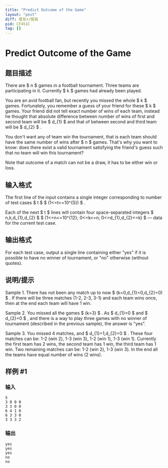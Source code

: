 ```yaml
---
title: "Predict Outcome of the Game"
layout: "post"
diff: 普及+/提高
pid: CF451C
tag: []
---
```


# Predict Outcome of the Game

## 题目描述

There are $ n $ games in a football tournament. Three teams are participating in it. Currently $ k $ games had already been played.

You are an avid football fan, but recently you missed the whole $ k $ games. Fortunately, you remember a guess of your friend for these $ k $ games. Your friend did not tell exact number of wins of each team, instead he thought that absolute difference between number of wins of first and second team will be $ d_{1} $ and that of between second and third team will be $ d_{2} $ .

You don't want any of team win the tournament, that is each team should have the same number of wins after $ n $ games. That's why you want to know: does there exist a valid tournament satisfying the friend's guess such that no team will win this tournament?

Note that outcome of a match can not be a draw, it has to be either win or loss.

## 输入格式

The first line of the input contains a single integer corresponding to number of test cases $ t $ $ (1<=t<=10^{5}) $ .

Each of the next $ t $ lines will contain four space-separated integers $ n,k,d_{1},d_{2} $ $ (1<=n<=10^{12}; 0<=k<=n; 0<=d_{1},d_{2}<=k) $ — data for the current test case.

## 输出格式

For each test case, output a single line containing either "yes" if it is possible to have no winner of tournament, or "no" otherwise (without quotes).

## 说明/提示

Sample 1. There has not been any match up to now $ (k=0,d_{1}=0,d_{2}=0) $ . If there will be three matches (1-2, 2-3, 3-1) and each team wins once, then at the end each team will have 1 win.

Sample 2. You missed all the games $ (k=3) $ . As $ d_{1}=0 $ and $ d_{2}=0 $ , and there is a way to play three games with no winner of tournament (described in the previous sample), the answer is "yes".

Sample 3. You missed 4 matches, and $ d_{1}=1,d_{2}=0 $ . These four matches can be: 1-2 (win 2), 1-3 (win 3), 1-2 (win 1), 1-3 (win 1). Currently the first team has 2 wins, the second team has 1 win, the third team has 1 win. Two remaining matches can be: 1-2 (win 2), 1-3 (win 3). In the end all the teams have equal number of wins (2 wins).

## 样例 #1

### 输入

```
5
3 0 0 0
3 3 0 0
6 4 1 0
6 3 3 0
3 3 3 2

```

### 输出

```
yes
yes
yes
no
no

```

